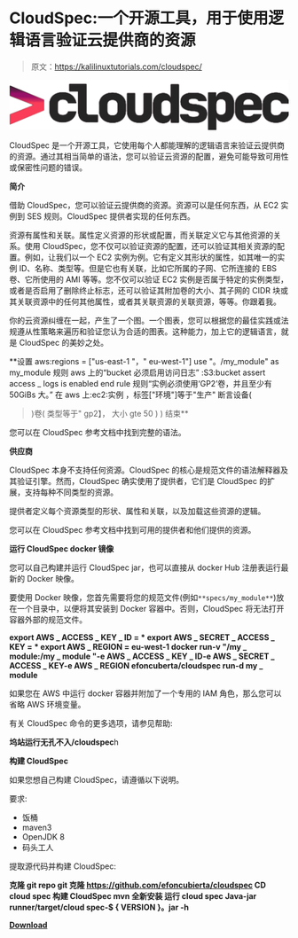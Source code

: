 # CloudSpec:一个开源工具，用于使用逻辑语言验证云提供商的资源

> 原文：<https://kalilinuxtutorials.com/cloudspec/>

[![](img/73517b7b15653d8b4bd898aa3918c6f3.png)](https://blogger.googleusercontent.com/img/a/AVvXsEhcClqf0oFe4lFhY2Fo7wQZLjt3XKyeoVaM22DuW-N1H0gxlm08fKiwFZES8f-_5J0EgQ4Y_n-SkfF-LIHHU-QbxlDkfRFvmriDroEevJWn0Sm1LXhDjaNjuin_Kc0WWGpNgW2LSkSx_d31lOAsW-orvSniB8l-TSoyo92dUTRyqW6PUOFZbYDLMqzH=s2111)

CloudSpec 是一个开源工具，它使用每个人都能理解的逻辑语言来验证云提供商的资源。通过其相当简单的语法，您可以验证云资源的配置，避免可能导致可用性或保密性问题的错误。

**简介**

借助 CloudSpec，您可以验证云提供商的资源。资源可以是任何东西，从 EC2 实例到 SES 规则。CloudSpec 提供者实现的任何东西。

资源有属性和关联。属性定义资源的形状或配置，而关联定义它与其他资源的关系。使用 CloudSpec，您不仅可以验证资源的配置，还可以验证其相关资源的配置。例如，让我们以一个 EC2 实例为例。它有定义其形状的属性，如其唯一的实例 ID、名称、类型等。但是它也有关联，比如它所属的子网、它所连接的 EBS 卷、它所使用的 AMI 等等。您不仅可以验证 EC2 实例是否属于特定的实例类型，或者是否启用了删除终止标志，还可以验证其附加卷的大小、其子网的 CIDR 块或其关联资源中的任何其他属性，或者其关联资源的关联资源，等等。你跟着我。

你的云资源纠缠在一起，产生了一个图。一个图表，您可以根据您的最佳实践或法规遵从性策略来遍历和验证您认为合适的图表。这种能力，加上它的逻辑语言，就是 CloudSpec 的美妙之处。

**设置 aws:regions = ["us-east-1 "，" eu-west-1"]
use "。/my_module" as my_module
规则 aws 上的“bucket 必须启用访问日志”
:S3:bucket
assert access _ logs is enabled
end rule
规则“实例必须使用‘GP2’卷，并且至少有 50GiBs 大。”
在 aws 上:ec2:实例
，标签["环境"]等于"生产"
断言设备(
>)卷(
类型等于" gp2】，
大小 gte 50
)
)
结束**

您可以在 CloudSpec 参考文档中找到完整的语法。

**供应商**

CloudSpec 本身不支持任何资源。CloudSpec 的核心是规范文件的语法解释器及其验证引擎。然而，CloudSpec 确实使用了提供者，它们是 CloudSpec 的扩展，支持每种不同类型的资源。

提供者定义每个资源类型的形状、属性和关联，以及加载这些资源的逻辑。

您可以在 CloudSpec 参考文档中找到可用的提供者和他们提供的资源。

**运行 CloudSpec docker 镜像**

您可以自己构建并运行 CloudSpec jar，也可以直接从 docker Hub 注册表运行最新的 Docker 映像。

要使用 Docker 映像，您首先需要将您的规范文件(例如`**specs/my_module**`)放在一个目录中，以便将其安装到 Docker 容器中。否则，CloudSpec 将无法打开容器外部的规范文件。

**export AWS _ ACCESS _ KEY _ ID = * export AWS _ SECRET _ ACCESS _ KEY = *
export AWS _ REGION = eu-west-1
docker run-v "/my _ module:/my _ module "-e AWS _ ACCESS _ KEY _ ID-e AWS _ SECRET _ ACCESS _ KEY-e AWS _ REGION efoncuberta/cloudspec run-d my _ module**

如果您在 AWS 中运行 docker 容器并附加了一个专用的 IAM 角色，那么您可以省略 AWS 环境变量。

有关 CloudSpec 命令的更多选项，请参见帮助:

**坞站运行无孔不入/cloudspec**h

**构建 CloudSpec**

如果您想自己构建 CloudSpec，请遵循以下说明。

要求:

*   饭桶
*   maven3
*   OpenJDK 8
*   码头工人

提取源代码并构建 CloudSpec:

**克隆 git repo
git 克隆 https://github.com/efoncubierta/cloudspec
CD cloud spec
构建 CloudSpec
mvn 全新安装
运行 cloud spec
Java-jar runner/target/cloud spec-$ { VERSION }。jar -h**

[**Download**](https://github.com/efoncubierta/cloudspec)